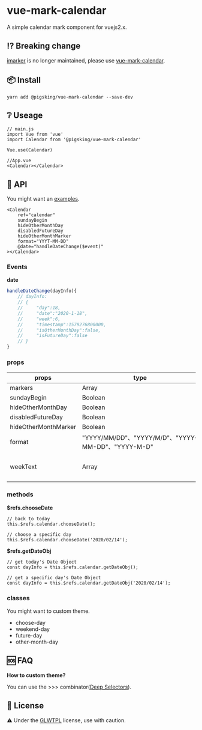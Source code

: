 # vue-mark-calendar
A simple calendar mark component for vuejs2.x. 

## :interrobang: Breaking change
[imarker] is no longer maintained, please use [vue-mark-calendar].

## :package: Install
```
yarn add @pigsking/vue-mark-calendar --save-dev
```
## :grey_question: Useage
```javscript
// main.js
import Vue from 'vue'
import Calendar from '@pigsking/vue-mark-calendar'

Vue.use(Calendar)

//App.vue 
<Calendar></Calendar>
```

## :open_book: API
You might want an [examples].

```javascirpt
<Calendar 
    ref="calendar" 
    sundayBegin
    hideOtherMonthDay
    disabledFutureDay   
    hideOtherMonthMarker
    format="YYYT-MM-DD"
    @date="handleDateChange($event)"
></Calendar>
```
### Events
**date**
```javascript
handleDateChange(dayInfo){
    // dayInfo:
    // {
    //     "day":18,
    //     "date":"2020-1-18",
    //     "week":6,
    //     "timestamp":1579276800000,
    //     "isOtherMonthDay":false,
    //     "isFutureDay":false
    // }
}
```
### props
| props | type | default |
| ----  | ---- | ---- |
| markers | Array | [ ] |
| sundayBegin | Boolean | false |
| hideOtherMonthDay | Boolean | false |
| disabledFutureDay | Boolean | false |
| hideOtherMonthMarker | Boolean | false |
| format | "YYYY/MM/DD"、"YYYY/M/D"、"YYYY-MM-DD"、"YYYY-M-D" | "YYYY/MM/DD" | 
| weekText | Array | ["一", "二", "三", "四", "五", "六", "日"] 

### methods

**$refs.chooseDate**
```javascirpt
// back to today
this.$refs.calendar.chooseDate();

// choose a specific day
this.$refs.calendar.chooseDate('2020/02/14');
```

**$refs.getDateObj**
```javascirpt
// get today's Date Object
const dayInfo = this.$refs.calendar.getDateObj();

// get a specific day's Date Object
const dayInfo = this.$refs.calendar.getDateObj('2020/02/14');
```
### classes
You might want to custom theme.
- choose-day
- weekend-day
- future-day
- other-month-day

## :sos: FAQ
**How to custom theme?**

You can use the >>> combinator([Deep Selectors]).

## :bookmark_tabs: License
:warning: Under the [GLWTPL] license, use with caution.


[GLWTPL]: https://github.com/pigsking/vue-mark-calendar/blob/master/LICENSE
[imarker]: https://www.npmjs.com/package/imarker
[vue-mark-calendar]: https://www.npmjs.com/package/@pigsking/vue-mark-calendar
[examples]: https://github.com/pigsking/vue-mark-calendar/blob/master/src/App.vue
[Deep Selectors]: https://vue-loader.vuejs.org/guide/scoped-css.html#child-component-root-elements